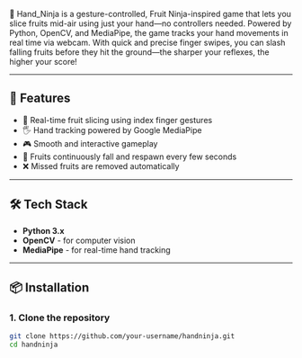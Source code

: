 🥷 Hand_Ninja is a gesture-controlled, Fruit Ninja-inspired game that lets you slice fruits mid-air using just your hand—no controllers needed. Powered by Python, OpenCV, and MediaPipe, the game tracks your hand movements in real time via webcam. With quick and precise finger swipes, you can slash falling fruits before they hit the ground—the sharper your reflexes, the higher your score!

---
## 🚀 Features

- 🍉 Real-time fruit slicing using index finger gestures
- 🖐️ Hand tracking powered by Google MediaPipe
- 🎮 Smooth and interactive gameplay
- 🔄 Fruits continuously fall and respawn every few seconds
- ❌ Missed fruits are removed automatically

---
## 🛠️ Tech Stack

- **Python 3.x**
- **OpenCV** - for computer vision
- **MediaPipe** - for real-time hand tracking

---
## 📦 Installation

### 1. Clone the repository
```bash
git clone https://github.com/your-username/handninja.git
cd handninja
